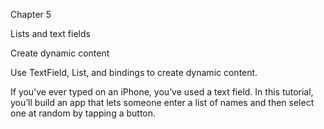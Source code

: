 Chapter 5

Lists and text fields

Create dynamic content

Use TextField, List, and bindings to create dynamic content.

If you’ve ever typed on an iPhone, you’ve used a text field. In this tutorial, you’ll build an app that lets someone enter a list of names and then select one at random by tapping a button.
